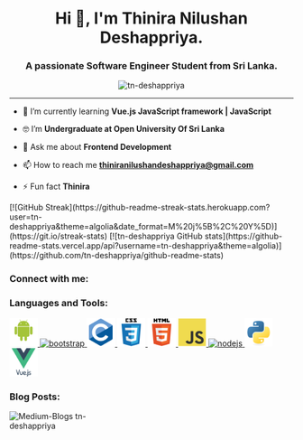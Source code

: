 <h1 align="center">Hi 👋, I'm Thinira Nilushan Deshappriya.</h1>
<h3 align="center">A passionate Software Engineer Student from Sri Lanka.</h3>

<p align="center"> <img src="https://komarev.com/ghpvc/?username=tn-deshappriya&label=Profile%20views&color=0e75b6&style=flat" alt="tn-deshappriya" /> </p>

<hr>

- 🌱 I’m currently learning **Vue.js JavaScript framework | JavaScript**

- 🤓 I’m  **Undergraduate at Open University Of Sri Lanka**

- 💬 Ask me about **Frontend Development**

- 📫 How to reach me **thiniranilushandeshappriya@gmail.com**

- ⚡ Fun fact **Thinira**
<div style="display:flex;">
[![GitHub Streak](https://github-readme-streak-stats.herokuapp.com?user=tn-deshappriya&theme=algolia&date_format=M%20j%5B%2C%20Y%5D)](https://git.io/streak-stats) [![tn-deshappriya GitHub stats](https://github-readme-stats.vercel.app/api?username=tn-deshappriya&theme=algolia)](https://github.com/tn-deshappriya/github-readme-stats) </div>

<h3 align="left">Connect with me:</h3>
<p align="left">
</p>

<h3 align="left">Languages and Tools:</h3>
<p align="left"> <a href="https://developer.android.com" target="_blank" rel="noreferrer"> <img src="https://raw.githubusercontent.com/devicons/devicon/master/icons/android/android-original-wordmark.svg" alt="android" width="50" height="50"/> </a> <a href="https://getbootstrap.com" target="_blank" rel="noreferrer"> <img src="https://encrypted-tbn0.gstatic.com/images?q=tbn:ANd9GcStzl8XaJRn5w1kkJU4Mi43uGSCHjzC2w6vMruwjjcQ3Q&s" alt="bootstrap" width="50" height="50"/> </a> <a href="https://www.cprogramming.com/" target="_blank" rel="noreferrer"> <img src="https://raw.githubusercontent.com/devicons/devicon/master/icons/c/c-original.svg" alt="c" width="50" height="50"/> </a> <a href="https://www.w3schools.com/css/" target="_blank" rel="noreferrer"> <img src="https://raw.githubusercontent.com/devicons/devicon/master/icons/css3/css3-original-wordmark.svg" alt="css3" width="50" height="50"/> </a> <a href="https://www.w3.org/html/" target="_blank" rel="noreferrer"> <img src="https://raw.githubusercontent.com/devicons/devicon/master/icons/html5/html5-original-wordmark.svg" alt="html5" width="50" height="50"/> </a> <a href="https://developer.mozilla.org/en-US/docs/Web/JavaScript" target="_blank" rel="noreferrer"> <img src="https://raw.githubusercontent.com/devicons/devicon/master/icons/javascript/javascript-original.svg" alt="javascript" width="50" height="50"/> </a> <a href="https://nodejs.org" target="_blank" rel="noreferrer"> <img src="https://miro.medium.com/v2/resize:fit:900/1*TY9uBBO9leUbRtlXmQBiug.png" alt="nodejs" width="50" height="50"/> </a> <a href="https://www.python.org" target="_blank" rel="noreferrer"> <img src="https://raw.githubusercontent.com/devicons/devicon/master/icons/python/python-original.svg" alt="python" width="50" height="50"/> </a> <a href="https://vuejs.org/" target="_blank" rel="noreferrer"> <img src="https://raw.githubusercontent.com/devicons/devicon/master/icons/vuejs/vuejs-original-wordmark.svg" alt="vuejs" width="50" height="50"/> </a> </p>

<h3 align="left">Blog Posts:</h3>
<p><a href="https://medium.com/@thiniranilushandeshappriya"> <img align="left" src="https://encrypted-tbn0.gstatic.com/images?q=tbn:ANd9GcRvic6pc2AAc0wAtdfAwBL6IxM-jGer_gWlHdFBbc-5&s" height="50" width="210" alt="Medium-Blogs tn-deshappriya" /></a></p><br><br>

<!---
tn-deshappriya/tn-deshappriya is a ✨ special ✨ repository because its `README.md` (this file) appears on your GitHub profile.
You can click the Preview link to take a look at your changes.
--->
